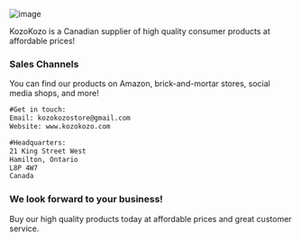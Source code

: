 ![image](https://user-images.githubusercontent.com/82908376/115480911-7b36c080-a219-11eb-9fc6-9a1043377bd4.png)



KozoKozo is a Canadian supplier of high quality consumer products at affordable prices! 

### Sales Channels 

You can find our products on Amazon, brick-and-mortar stores, social media shops, and more! 

```markdown
#Get in touch:
Email: kozokozostore@gmail.com
Website: www.kozokozo.com

#Headquarters:
21 King Street West
Hamilton, Ontario
L8P 4W7
Canada
```

### We look forward to your business!

Buy our high quality products today at affordable prices and great customer service. 
